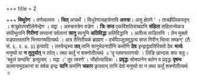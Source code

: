 +++
title = 2

+++
**विथुरेण** । वर्णव्यत्ययः । **चित्** अप्यर्थे । विधुरेणासहायेनापि **अस्त्रा**। असु क्षेपणे ' । ताच्छीलिकस्तृन् । शत्रुक्षेपणशीलेनेन्द्रेण । यद्वा । अस्त्रास्त्रेण वज्रेण । **त्रिः** **सप्त** एकविंशतिसंख्यानि **संहिता** संहितान्येकत्र संघीभूतानि **गिरीणां** सप्तानां पर्वतानां **सानु** सानूनि **अतिविद्धा** अतिविद्धानि । अतीत्य ताडितानि । तेन मुक्तो वज्रपातस्तानि भित्त्वागमदित्यर्थः । अत्र तैत्तिरीयकं ब्राह्मणं - दर्भपिञ्जूलमुद्धत्य सप्त गिरीन् भित्वा तमहन्' (तै. सं. ६. २. ४. ३) इत्यादि । तस्येन्द्रस्य **तत्** तानि सानुभेदनादीनि कर्माणि **देवः** इन्द्राद्व्यतिरिक्तो देवः **मर्त्यः** मनुष्यो वा **न** **तुतुर्यात्** न तरेत्। तथा कर्तुं न शक्नोतीत्यर्थः ॥  ‘तॄ प्लवनतरणयोः । लिङि छान्दसः शपः श्लुः।   ‘बहुलं छन्दसि' इत्युत्वम् । यद्वा ।' तुर त्वरणे'। जौहोत्यादिकः । **प्रवृद्धः** सोमपानेन बलेन व प्रवृद्धः **वृषभः** कामानामुदकानां वा वर्षक इन्द्रः **यानि** कर्माणि **चकार** कृतवान् तानि देवो मनुष्यो वा न तथा कर्तुं शक्नोतीत्यर्थः ॥